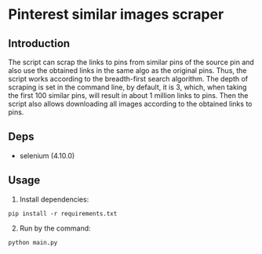 # Pinterest similar images scraper

## Introduction

The script can scrap the links to pins from similar pins of the source pin and also use the obtained links in the same algo as the original pins. Thus, the script works according to the breadth-first search algorithm. The depth of scraping is set in the command line, by default, it is 3, which, when taking the first 100 similar pins, will result in about 1 million links to pins. Then the script also allows downloading all images according to the obtained links to pins.

## Deps

- selenium (4.10.0)

## Usage

1. Install dependencies:

`pip install -r requirements.txt`

2. Run by the command:

`python main.py`
